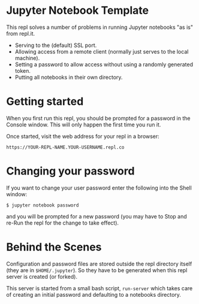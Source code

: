 # Jupyter Notebook Template

This repl solves a number of problems in running Jupyter notebooks "as is"
from repl.it.

- Serving to the (default) SSL port.
- Allowing access from a remote client (normally just serves to the local machine).
- Setting a password to allow access without using a randomly generated token.
- Putting all notebooks in their own directory.

# Getting started

When you first run this repl, you should be prompted for a password
in the Console window.  This will only happen the first time you run it.

Once started, visit the web address for your repl in a browser:

```
https://YOUR-REPL-NAME.YOUR-USERNAME.repl.co
```

# Changing your password

If you want to change your user password enter the following into the Shell
window:

```
$ jupyter notebook password
```

and you will be prompted for a new password (you may have to Stop and re-Run the
repl for the change to take effect).

# Behind the Scenes

Configuration and password files are stored outside the repl directory itself (they
are in `$HOME/.jupyter`).  So they have to be generated when this repl server is
created (or forked).

This server is started from a small bash script, `run-server` which takes care
of creating an initial password and defaulting to a notebooks directory.
